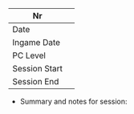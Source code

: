 

| Nr            |     |
| ------------- | --- |
| Date          |     |
| Ingame Date   |     |
| PC Level      |     |
| Session Start |     |
| Session End   |     |


- Summary and notes for session: 